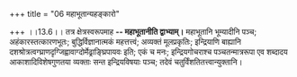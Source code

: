 +++
title = "06 महाभूतान्यहङ्कारो"

+++
।।13.6।। तत्र क्षेत्रस्वरूपमाह **-- महाभूतानीति द्वाभ्याम्।** महाभूतानि
भूम्यादीनि पञ्च; अहंकारस्तत्कारणभूतः; बुद्धिर्विज्ञानात्मकं महत्तत्त्वं;
अव्यक्तं मूलप्रकृतिः; इन्द्रियाणि बाह्यानि
दशश्रोत्रत्वग्घ्राणदृग्जिह्वावाग्दोर्मेढ्राङ्घ्रिपायवः इति; एकं च मनः;
इन्द्रियगोचराश्च पञ्चतन्मात्ररूपा एव शब्दादय आकाशादिविशेषगुणतया व्यक्ताः
सन्त इन्द्रियविषयाः पञ्च; तदेवं चतुर्विंशतितत्त्वान्युक्तानि।
